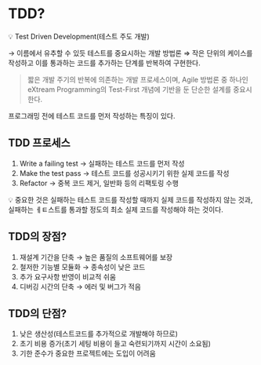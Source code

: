 # TDD?

<aside>
💡 Test Driven Development(테스트 주도 개발)

</aside>

→ 이름에서 유추할 수 있듯 테스트를 중요시하는 개발 방법론 ⇒ 작은 단위의 케이스를 작성하고 이를 통과하는 코드를 추가하는 단계를 반복하여 구현한다.

> 짧은 개발 주기의 반복에 의존하는 개발 프로세스이며, Agile 방법론 중 하나인 eXtream Programming의 Test-First 개념에 기반을 둔 단순한 설계를 중요시한다.

프로그래밍 전에 테스트 코드를 먼저 작성하는 특징이 있다.

## TDD 프로세스

1. Write a failing test → 실패하는 테스트 코드를 먼저 작성
2. Make the test pass → 테스트 코드를 성공시키기 위한 실제 코드를 작성
3. Refactor → 중복 코드 제거, 일반화 등의 리팩토링 수행

<aside>
💡 중요한 것은 실패하는 테스트 코드를 작성할 때까지 실제 코드를 작성하지 않는 것과, 실패하는 ㅔㅌ스트를 통과할 정도의 최소 실제 코드를 작성해야 하는 것이다.

</aside>

## TDD의 장점?

1. 재설계 기간을 단축 → 높은 품질의 소프트웨어를 보장
2. 철저한 기능별 모듈화 → 종속성이 낮은 코드
3. 추가 요구사항 반영이 비교적 쉬움
4. 디버깅 시간의 단축 → 에러 및 버그가 적음

## TDD의 단점?

1. 낮은 생산성(테스트코드를 추가적으로 개발해야 하므로)
2. 초기 비용 증가(초기 세팅 비용이 들고 숙련되기까지 시간이 소요됨)
3. 기한 준수가 중요한 프로젝트에는 도입이 어려움
